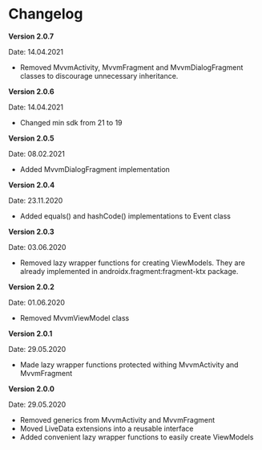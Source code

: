 # Changelog

**Version 2.0.7**

Date: 14.04.2021

- Removed MvvmActivity, MvvmFragment and MvvmDialogFragment classes to discourage unnecessary inheritance.

**Version 2.0.6**

Date: 14.04.2021

- Changed min sdk from 21 to 19

**Version 2.0.5**

Date: 08.02.2021

- Added MvvmDialogFragment implementation

**Version 2.0.4**

Date: 23.11.2020

- Added equals() and hashCode() implementations to Event class

**Version 2.0.3**

Date: 03.06.2020

- Removed lazy wrapper functions for creating ViewModels. They are already implemented in androidx.fragment:fragment-ktx package.

**Version 2.0.2**

Date: 01.06.2020

- Removed MvvmViewModel class

**Version 2.0.1**

Date: 29.05.2020

- Made lazy wrapper functions protected withing MvvmActivity and MvvmFragment

**Version 2.0.0**

Date: 29.05.2020

- Removed generics from MvvmActivity and MvvmFragment
- Moved LiveData extensions into a reusable interface
- Added convenient lazy wrapper functions to easily create ViewModels
